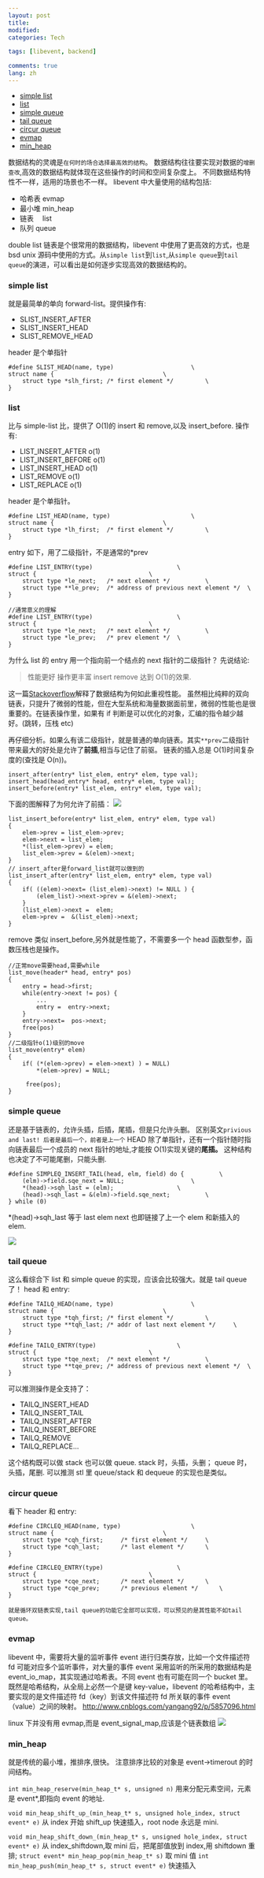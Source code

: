 ```yaml
---
layout: post
title:
modified:
categories: Tech

tags: [libevent, backend]

comments: true
lang: zh
---
```


<!-- TOC -->

- [simple list](#simple-list)
- [list](#list)
- [simple queue](#simple-queue)
- [tail queue](#tail-queue)
- [circur queue](#circur-queue)
- [evmap](#evmap)
- [min_heap](#min_heap)

<!-- /TOC -->

数据结构的灵魂是`在何时的场合选择最高效的结构`。
数据结构往往要实现对数据的`增删查改`,高效的数据结构就体现在这些操作的时间和空间复杂度上。
不同数据结构特性不一样，适用的场景也不一样。
libevent 中大量使用的结构包括:

- 哈希表 evmap
- 最小堆 min_heap
- 链表　 list
- 队列 queue

double list 链表是个很常用的数据结构，libevent 中使用了更高效的方式，也是 bsd unix 源码中使用的方式。从`simple list`到`list`,从`simple queue`到`tail queue`的演进，可以看出是如何逐步实现高效的数据结构的。

### simple list

就是最简单的单向 forward-list。提供操作有:

- SLIST_INSERT_AFTER
- SLIST_INSERT_HEAD
- SLIST_REMOVE_HEAD

header 是个单指针

```
#define SLIST_HEAD(name, type)						\
struct name {								\
	struct type *slh_first;	/* first element */			\
}
```

### list

比与 simple-list 比，提供了 O(1)的 insert 和 remove,以及 insert_before.
操作有:

- LIST_INSERT_AFTER o(1)
- LIST_INSERT_BEFORE o(1)
- LIST_INSERT_HEAD o(1)
- LIST_REMOVE o(1)
- LIST_REPLACE o(1)

header 是个单指针。

```
#define LIST_HEAD(name, type)						\
struct name {								\
	struct type *lh_first;	/* first element */			\
}
```

entry 如下，用了二级指针，不是通常的\*prev

```
#define LIST_ENTRY(type)						\
struct {								\
	struct type *le_next;	/* next element */			\
	struct type **le_prev;	/* address of previous next element */	\
}

//通常意义的理解
#define LIST_ENTRY(type)						\
struct {								\
	struct type *le_next;	/* next element */			\
	struct type *le_prev;	/* prev element */	\
}
```

为什么 list 的 entry 用一个指向前一个结点的 next 指针的二级指针？
先说结论:

> 性能更好 操作更丰富
> insert remove 达到 O(1)的效果.

这一篇[Stackoverflow][ref1]解释了数据结构为何如此重视性能。
虽然相比纯粹的双向链表，只提升了微弱的性能，但在大型系统和海量数据面前里，微弱的性能也是很重要的。在链表操作里，如果有 if 判断是可以优化的对象，汇编的指令越少越好。(跳转，压栈 etc)

再仔细分析。如果么有该二级指针，就是普通的单向链表。其实`**prev`二级指针带来最大的好处是允许了**前插**,相当与记住了前驱。 链表的插入总是 O(1)时间复杂度的(查找是 O(n))。

```
insert_after(entry* list_elem, entry* elem, type val);
insert_head(head_entry* head, entry* elem, type val);
insert_before(entry* list_elem, entry* elem, type val);
```

下面的图解释了为何允许了前插：
![](http://osvo72tet.bkt.clouddn.com/list.png)

```
list_insert_before(entry* list_elem, entry* elem, type val)
{
    elem->prev = list_elem->prev;
	elem->next = list_elem;
    *(list_elem->prev) = elem;
    list_elem->prev = &(elem)->next;
}
// insert_after是forward_list就可以做到的
list_insert_after(entry* list_elem, entry* elem, type val)
{
	if( ((elem)->next= (list_elem)->next) != NULL ) {
    	(elem_list)->next->prev = &(elem)->next;
    }
    (list_elem)->next =  elem;
    elem->prev =  &(list_elem)->next;
}
```

remove 类似 insert_before,另外就是性能了，不需要多一个 head 函数型参，函数压栈也是操作。

```
//正常move需要head,需要while
list_move(header* head, entry* pos)
{
	entry = head->first;
	while(entry->next != pos) {
    	...
        entry =  entry->next;
    }
    entry->next=  pos->next;
    free(pos)
}
//二级指针o(1)级别的move
list_move(entry* elem)
{
	if( (*(elem->prev) = elem->next) ) = NULL)
    	*(elem->prev) = NULL;

     free(pos);
}
```

### simple queue

还是基于链表的，允许头插，后插，尾插，但是只允许头删。
区别英文`privious and last! 后者是最后一个，前者是上一个`
HEAD 除了单指针，还有一个指针随时指向链表最后一个成员的 next 指针的地址,才能按 O(1)实现关键的**尾插。**
这种结构也决定了不可能尾删，只能头删.

```
#define SIMPLEQ_INSERT_TAIL(head, elm, field) do {			\
	(elm)->field.sqe_next = NULL;					\
	*(head)->sqh_last = (elm);					\
	(head)->sqh_last = &(elm)->field.sqe_next;			\
} while (0)
```

\*(head)->sqh_last 等于 last elem next 也即链接了上一个 elem 和新插入的 elem.

![](http://osvo72tet.bkt.clouddn.com/simple_queue.png)

### tail queue

这么看综合下 list 和 simple queue 的实现，应该会比较强大。就是 tail queue 了！
head 和 entry:

```
#define TAILQ_HEAD(name, type)						\
struct name {								\
	struct type *tqh_first;	/* first element */			\
	struct type **tqh_last;	/* addr of last next element */		\
}

#define TAILQ_ENTRY(type)						\
struct {								\
	struct type *tqe_next;	/* next element */			\
	struct type **tqe_prev;	/* address of previous next element */	\
}
```

可以推测操作是全支持了：

- TAILQ_INSERT_HEAD
- TAILQ_INSERT_TAIL
- TAILQ_INSERT_AFTER
- TAILQ_INSERT_BEFORE
- TAILQ_REMOVE
- TAILQ_REPLACE...

这个结构既可以做 stack 也可以做 queue.
stack 时，头插，头删；
queue 时，头插，尾删.
可以推测 stl 里 queue/stack 和 dequeue 的实现也是类似。

### circur queue

看下 header 和 entry:

```
#define CIRCLEQ_HEAD(name, type)					\
struct name {								\
	struct type *cqh_first;		/* first element */		\
	struct type *cqh_last;		/* last element */		\
}

#define CIRCLEQ_ENTRY(type)						\
struct {								\
	struct type *cqe_next;		/* next element */		\
	struct type *cqe_prev;		/* previous element */		\
}

就是循环双链表实现,tail queue的功能它全部可以实现，可以预见的是其性能不如tail queue。
```

### evmap

libevent 中，需要将大量的监听事件 event 进行归类存放，比如一个文件描述符 fd 可能对应多个监听事件，对大量的事件 event 采用监听的所采用的数据结构是 event_io_map，其实现通过哈希表。不同 event 也有可能在同一个 bucket 里。
既然是哈希结构，从全局上必然一个是键 key-value，libevent 的哈希结构中，主要实现的是文件描述符 fd（key）到该文件描述符 fd 所关联的事件 event（value）之间的映射。
http://www.cnblogs.com/yangang92/p/5857096.html

linux 下并没有用 evmap,而是 event_signal_map,应该是个链表数组
![](http://osvo72tet.bkt.clouddn.com/20170809-114233.png)

### min_heap

就是传统的最小堆，推排序,很快。
注意排序比较的对象是 event->timerout 的时间结构。

`int min_heap_reserve(min_heap_t* s, unsigned n)`
用来分配元素空间，元素是 event\*,即指向 event 的地址.

`void min_heap_shift_up_(min_heap_t* s, unsigned hole_index, struct event* e)`
从 index 开始 shift_up 快速插入，root node 永远是 mini.

`void min_heap_shift_down_(min_heap_t* s, unsigned hole_index, struct event* e)`
从 index_shiftdown,取 mini 后，把尾部值放到 index,用 shiftdown 重排;
`struct event* min_heap_pop(min_heap_t* s)` 取 mini 值
`int min_heap_push(min_heap_t* s, struct event* e)` 快速插入

[ref1]: (https://stackoverflow.com/questions/3058592/use-of-double-pointer-in-linux-kernel-hash-list-implementation)
